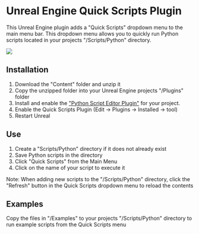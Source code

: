 # Unreal Engine Quick Scripts Plugin

This Unreal Engine plugin adds a "Quick Scripts" dropdown menu to the main menu bar. This dropdown menu allows you to quickly run Python scripts located in your projects "/Scripts/Python" directory.

<img src="./Resources/demo.gif">

## Installation
1. Download the "Content" folder and unzip it
2. Copy the unzipped folder into your Unreal Engine projects "/Plugins" folder
3. Install and enable the <a href="https://dev.epicgames.com/documentation/en-us/unreal-engine/scripting-the-editor-using-python?application_version=4.27#setupyourprojecttousepython">"Python Script Editor Plugin"</a> for your project.
4. Enable the Quick Scripts Plugin (Edit -> Plugins -> Installed -> tool)
5. Restart Unreal

## Use
1. Create a "Scripts/Python" directory if it does not already exist
2. Save Python scripts in the directory
3. Click "Quick Scripts" from the Main Menu
4. Click on the name of your script to execute it

Note:
When adding new scripts to the "/Scripts/Python" directory, click the "Refresh" button in the Quick Scripts dropdown menu to reload the contents

## Examples
Copy the files in "/Examples" to your projects "/Scripts/Python" directory to run example scripts from the Quick Scripts menu